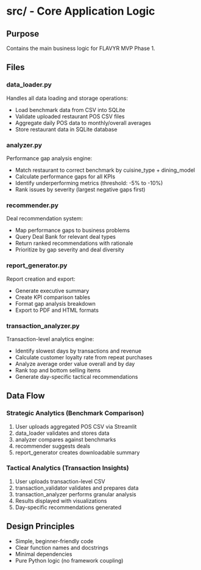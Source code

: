 # src/ - Core Application Logic

## Purpose
Contains the main business logic for FLAVYR MVP Phase 1.

## Files

### data_loader.py
Handles all data loading and storage operations:
- Load benchmark data from CSV into SQLite
- Validate uploaded restaurant POS CSV files
- Aggregate daily POS data to monthly/overall averages
- Store restaurant data in SQLite database

### analyzer.py
Performance gap analysis engine:
- Match restaurant to correct benchmark by cuisine_type + dining_model
- Calculate performance gaps for all KPIs
- Identify underperforming metrics (threshold: -5% to -10%)
- Rank issues by severity (largest negative gaps first)

### recommender.py
Deal recommendation system:
- Map performance gaps to business problems
- Query Deal Bank for relevant deal types
- Return ranked recommendations with rationale
- Prioritize by gap severity and deal diversity

### report_generator.py
Report creation and export:
- Generate executive summary
- Create KPI comparison tables
- Format gap analysis breakdown
- Export to PDF and HTML formats

### transaction_analyzer.py
Transaction-level analytics engine:
- Identify slowest days by transactions and revenue
- Calculate customer loyalty rate from repeat purchases
- Analyze average order value overall and by day
- Rank top and bottom selling items
- Generate day-specific tactical recommendations

## Data Flow

### Strategic Analytics (Benchmark Comparison)
1. User uploads aggregated POS CSV via Streamlit
2. data_loader validates and stores data
3. analyzer compares against benchmarks
4. recommender suggests deals
5. report_generator creates downloadable summary

### Tactical Analytics (Transaction Insights)
1. User uploads transaction-level CSV
2. transaction_validator validates and prepares data
3. transaction_analyzer performs granular analysis
4. Results displayed with visualizations
5. Day-specific recommendations generated

## Design Principles
- Simple, beginner-friendly code
- Clear function names and docstrings
- Minimal dependencies
- Pure Python logic (no framework coupling)
